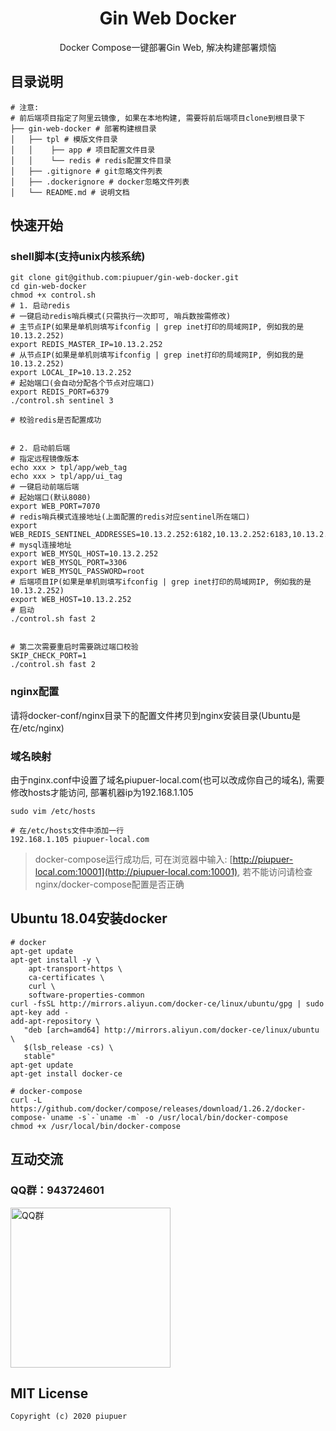 <h1 align="center">Gin Web Docker</h1>

<div align="center">
Docker Compose一键部署Gin Web, 解决构建部署烦恼
</div>

## 目录说明
```
# 注意: 
# 前后端项目指定了阿里云镜像, 如果在本地构建, 需要将前后端项目clone到根目录下
├── gin-web-docker # 部署构建根目录
│   ├── tpl # 模版文件目录
│   │    ├── app # 项目配置文件目录
│   │    └── redis # redis配置文件目录
│   ├── .gitignore # git忽略文件列表
│   ├── .dockerignore # docker忽略文件列表
│   └── README.md # 说明文档

```

## 快速开始

### shell脚本(支持unix内核系统)

```
git clone git@github.com:piupuer/gin-web-docker.git
cd gin-web-docker
chmod +x control.sh
# 1. 启动redis
# 一键启动redis哨兵模式(只需执行一次即可, 哨兵数按需修改)
# 主节点IP(如果是单机则填写ifconfig | grep inet打印的局域网IP, 例如我的是10.13.2.252)
export REDIS_MASTER_IP=10.13.2.252
# 从节点IP(如果是单机则填写ifconfig | grep inet打印的局域网IP, 例如我的是10.13.2.252)
export LOCAL_IP=10.13.2.252
# 起始端口(会自动分配各个节点对应端口)
export REDIS_PORT=6379
./control.sh sentinel 3

# 校验redis是否配置成功


# 2. 启动前后端 
# 指定远程镜像版本
echo xxx > tpl/app/web_tag
echo xxx > tpl/app/ui_tag
# 一键启动前端后端
# 起始端口(默认8080)
export WEB_PORT=7070
# redis哨兵模式连接地址(上面配置的redis对应sentinel所在端口)
export WEB_REDIS_SENTINEL_ADDRESSES=10.13.2.252:6182,10.13.2.252:6183,10.13.2.252:6184
# mysql连接地址
export WEB_MYSQL_HOST=10.13.2.252
export WEB_MYSQL_PORT=3306
export WEB_MYSQL_PASSWORD=root
# 后端项目IP(如果是单机则填写ifconfig | grep inet打印的局域网IP, 例如我的是10.13.2.252)
export WEB_HOST=10.13.2.252
# 启动
./control.sh fast 2


# 第二次需要重启时需要跳过端口校验
SKIP_CHECK_PORT=1
./control.sh fast 2
```

### nginx配置

请将docker-conf/nginx目录下的配置文件拷贝到nginx安装目录(Ubuntu是在/etc/nginx)

### 域名映射

由于nginx.conf中设置了域名piupuer-local.com(也可以改成你自己的域名), 需要修改hosts才能访问, 部署机器ip为192.168.1.105

```
sudo vim /etc/hosts

# 在/etc/hosts文件中添加一行
192.168.1.105 piupuer-local.com
```

> docker-compose运行成功后, 可在浏览器中输入: [http://piupuer-local.com:10001](http://piupuer-local.com:10001), 若不能访问请检查nginx/docker-compose配置是否正确


## Ubuntu 18.04安装docker
```shell
# docker
apt-get update
apt-get install -y \
    apt-transport-https \
    ca-certificates \
    curl \
    software-properties-common
curl -fsSL http://mirrors.aliyun.com/docker-ce/linux/ubuntu/gpg | sudo apt-key add -
add-apt-repository \
   "deb [arch=amd64] http://mirrors.aliyun.com/docker-ce/linux/ubuntu \
   $(lsb_release -cs) \
   stable"
apt-get update
apt-get install docker-ce

# docker-compose
curl -L https://github.com/docker/compose/releases/download/1.26.2/docker-compose-`uname -s`-`uname -m` -o /usr/local/bin/docker-compose
chmod +x /usr/local/bin/docker-compose
```


## 互动交流

### QQ群：943724601

<img src="https://github.com/piupuer/gin-web/blob/contact/images/qq.jpeg?raw=true" width="256" alt="QQ群" />

## MIT License

    Copyright (c) 2020 piupuer
